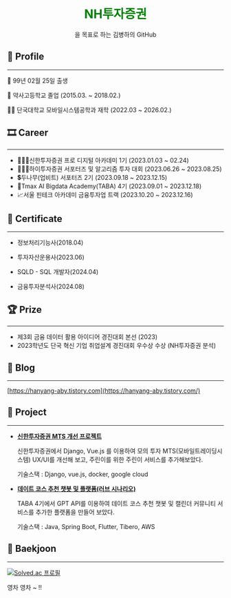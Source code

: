 

<div align="center">
<h1><font color="green">NH투자증권</font></h1>을 목표로 하는 김병하의 GitHub
</div>
  
## 👦 Profile

---

👶  99년 02월 25일 출생

🏫  약사고등학교 졸업 (2015.03. ~ 2018.02.)

👨‍🎓  단국대학교 모바일시스템공학과 재학 (2022.03 ~ 2026.02.)


## 🎞 Career

---
- 👨🏻‍💻신한투자증권 프로 디지털 아카데미 1기 (2023.01.03 ~ 02.24)
- 👨🏻‍🎓하이투자증권 서포터즈 및 알고리즘 투자 대회 (2023.06.26 ~ 2023.08.25)
- 💲두나무(업비트) 서포터즈 2기 (2023.09.18 ~ 2023.12.15)
- 🦁Tmax AI Bigdata Academy(TABA) 4기 (2023.09.01 ~ 2023.12.18)
- 📈서울 핀테크 아카데미 금융투자업 트랙 (2023.10.20 ~ 2023.12.16)


## **📑 Certificate**

---

- 정보처리기능사(2018.04)

- 투자자산운용사(2023.06)
  
- SQLD - SQL 개발자(2024.04)

- 금융투자분석사(2024.08)

## 🏆 Prize

---

- 제3회 금융 데이터 활용 아이디어 경진대회 본선 (2023)
- 2023학년도 단국 혁신 기업 취업설계 경진대회 우수상 수상 (NH투자증권 분석)


## 📝 Blog

---

[https://hanyang-aby.tistory.com](https://hanyang-aby.tistory.com/)


## **🎁 Project**

---
    
- **[ 신한투자증권 MTS 개선 프로젝트 ](https://github.com/HaByeong/shinhan-alpha)**
    
    신한투자증권에서 Django, Vue.js 를 이용하여 모의 투자 MTS(모바일트레이딩시스템) UX/UI를 개선해 보고, 주린이를 위한 주린이 서비스를 추가해보았다.
    
    기술스택 : Django, vue.js, docker, google cloud

- **[ 데이트 코스 추천 챗봇 및 플랫폼(러브 시나리오) ](https://github.com/orgs/TABA4-2/repositories)**

    TABA 4기에서 GPT API를 이용하여 데이트 코스 추천 챗봇 및 캘린더 커뮤니티 서비스를 추가한 플랫폼을 만들어 보았다.

    기술스택 : Java, Spring Boot, Flutter, Tibero, AWS


## **💯 Baekjoon**

---
    
[![Solved.ac 프로필](http://mazassumnida.wtf/api/v2/generate_badge?boj=jhschris8080)](https://solved.ac/jhschris8080)

영차 영차 ~ !!
</div>


